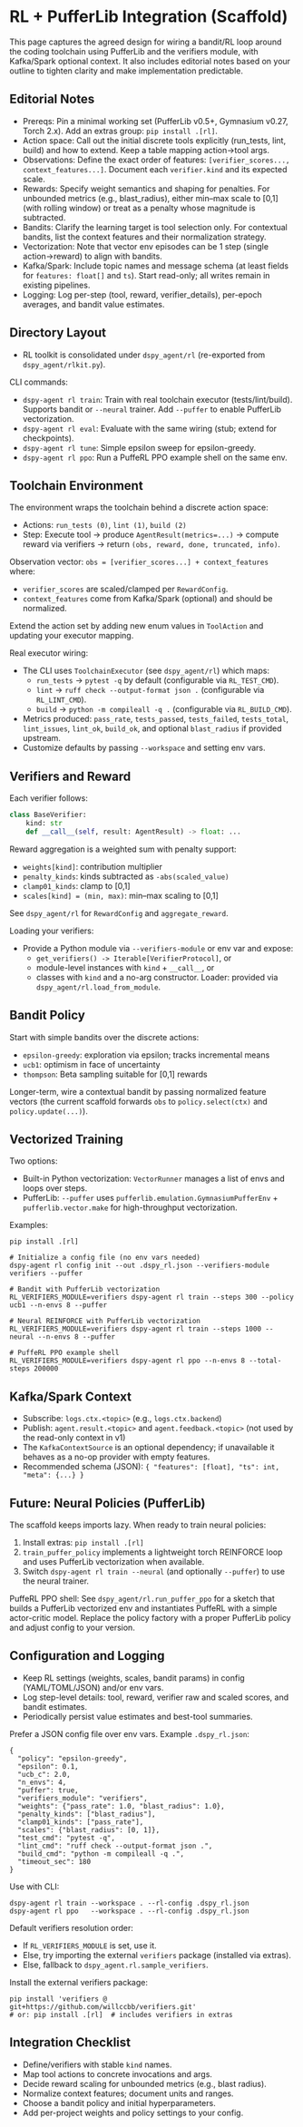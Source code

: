 # RL + PufferLib Integration (Scaffold)

This page captures the agreed design for wiring a bandit/RL loop around the coding toolchain using PufferLib and the verifiers module, with Kafka/Spark optional context. It also includes editorial notes based on your outline to tighten clarity and make implementation predictable.

## Editorial Notes

- Prereqs: Pin a minimal working set (PufferLib v0.5+, Gymnasium v0.27, Torch 2.x). Add an extras group: `pip install .[rl]`.
- Action space: Call out the initial discrete tools explicitly (run_tests, lint, build) and how to extend. Keep a table mapping action→tool args.
- Observations: Define the exact order of features: `[verifier_scores..., context_features...]`. Document each `verifier.kind` and its expected scale.
- Rewards: Specify weight semantics and shaping for penalties. For unbounded metrics (e.g., blast_radius), either min–max scale to [0,1] (with rolling window) or treat as a penalty whose magnitude is subtracted.
- Bandits: Clarify the learning target is tool selection only. For contextual bandits, list the context features and their normalization strategy.
- Vectorization: Note that vector env episodes can be 1 step (single action→reward) to align with bandits.
- Kafka/Spark: Include topic names and message schema (at least fields for `features: float[]` and `ts`). Start read-only; all writes remain in existing pipelines.
- Logging: Log per-step (tool, reward, verifier_details), per-epoch averages, and bandit value estimates.

## Directory Layout

- RL toolkit is consolidated under `dspy_agent/rl` (re-exported from `dspy_agent/rlkit.py`).

CLI commands:
- `dspy-agent rl train`: Train with real toolchain executor (tests/lint/build). Supports bandit or `--neural` trainer. Add `--puffer` to enable PufferLib vectorization.
- `dspy-agent rl eval`: Evaluate with the same wiring (stub; extend for checkpoints).
- `dspy-agent rl tune`: Simple epsilon sweep for epsilon-greedy.
- `dspy-agent rl ppo`: Run a PuffeRL PPO example shell on the same env.

## Toolchain Environment

The environment wraps the toolchain behind a discrete action space:
- Actions: `run_tests (0)`, `lint (1)`, `build (2)`
- Step: Execute tool → produce `AgentResult(metrics=...)` → compute reward via verifiers → return `(obs, reward, done, truncated, info)`.

Observation vector: `obs = [verifier_scores...] + context_features` where:
- `verifier_scores` are scaled/clamped per `RewardConfig`.
- `context_features` come from Kafka/Spark (optional) and should be normalized.

Extend the action set by adding new enum values in `ToolAction` and updating your executor mapping.

Real executor wiring:
- The CLI uses `ToolchainExecutor` (see `dspy_agent/rl`) which maps:
  - `run_tests` → `pytest -q` by default (configurable via `RL_TEST_CMD`).
  - `lint` → `ruff check --output-format json .` (configurable via `RL_LINT_CMD`).
  - `build` → `python -m compileall -q .` (configurable via `RL_BUILD_CMD`).
- Metrics produced: `pass_rate`, `tests_passed`, `tests_failed`, `tests_total`, `lint_issues`, `lint_ok`, `build_ok`, and optional `blast_radius` if provided upstream.
- Customize defaults by passing `--workspace` and setting env vars.

## Verifiers and Reward

Each verifier follows:
```python
class BaseVerifier:
    kind: str
    def __call__(self, result: AgentResult) -> float: ...
```

Reward aggregation is a weighted sum with penalty support:
- `weights[kind]`: contribution multiplier
- `penalty_kinds`: kinds subtracted as `-abs(scaled_value)`
- `clamp01_kinds`: clamp to [0,1]
- `scales[kind] = (min, max)`: min–max scaling to [0,1]

See `dspy_agent/rl` for `RewardConfig` and `aggregate_reward`.

Loading your verifiers:
- Provide a Python module via `--verifiers-module` or env var and expose:
  - `get_verifiers() -> Iterable[VerifierProtocol]`, or
  - module-level instances with `kind` + `__call__`, or
  - classes with `kind` and a no-arg constructor.
Loader: provided via `dspy_agent/rl.load_from_module`.

## Bandit Policy

Start with simple bandits over the discrete actions:
- `epsilon-greedy`: exploration via epsilon; tracks incremental means
- `ucb1`: optimism in face of uncertainty
- `thompson`: Beta sampling suitable for [0,1] rewards

Longer-term, wire a contextual bandit by passing normalized feature vectors (the current scaffold forwards `obs` to `policy.select(ctx)` and `policy.update(...)`).

## Vectorized Training

Two options:
- Built-in Python vectorization: `VectorRunner` manages a list of envs and loops over steps.
- PufferLib: `--puffer` uses `pufferlib.emulation.GymnasiumPufferEnv` + `pufferlib.vector.make` for high-throughput vectorization.

Examples:
```
pip install .[rl]

# Initialize a config file (no env vars needed)
dspy-agent rl config init --out .dspy_rl.json --verifiers-module verifiers --puffer

# Bandit with PufferLib vectorization
RL_VERIFIERS_MODULE=verifiers dspy-agent rl train --steps 300 --policy ucb1 --n-envs 8 --puffer

# Neural REINFORCE with PufferLib vectorization
RL_VERIFIERS_MODULE=verifiers dspy-agent rl train --steps 1000 --neural --n-envs 8 --puffer

# PuffeRL PPO example shell
RL_VERIFIERS_MODULE=verifiers dspy-agent rl ppo --n-envs 8 --total-steps 200000
```

## Kafka/Spark Context

- Subscribe: `logs.ctx.<topic>` (e.g., `logs.ctx.backend`)
- Publish: `agent.result.<topic>` and `agent.feedback.<topic>` (not used by the read-only context in v1)
- The `KafkaContextSource` is an optional dependency; if unavailable it behaves as a no-op provider with empty features.
- Recommended schema (JSON): `{ "features": [float], "ts": int, "meta": {...} }`

## Future: Neural Policies (PufferLib)

The scaffold keeps imports lazy. When ready to train neural policies:
1. Install extras: `pip install .[rl]`
2. `train_puffer_policy` implements a lightweight torch REINFORCE loop and uses PufferLib vectorization when available.
3. Switch `dspy-agent rl train --neural` (and optionally `--puffer`) to use the neural trainer.

PuffeRL PPO shell:
See `dspy_agent/rl.run_puffer_ppo` for a sketch that builds a PufferLib vectorized env and instantiates PuffeRL with a simple actor-critic model. Replace the policy factory with a proper PufferLib policy and adjust config to your version.

## Configuration and Logging

- Keep RL settings (weights, scales, bandit params) in config (YAML/TOML/JSON) and/or env vars.
- Log step-level details: tool, reward, verifier raw and scaled scores, and bandit estimates.
- Periodically persist value estimates and best-tool summaries.

Prefer a JSON config file over env vars. Example `.dspy_rl.json`:
```
{
  "policy": "epsilon-greedy",
  "epsilon": 0.1,
  "ucb_c": 2.0,
  "n_envs": 4,
  "puffer": true,
  "verifiers_module": "verifiers",
  "weights": {"pass_rate": 1.0, "blast_radius": 1.0},
  "penalty_kinds": ["blast_radius"],
  "clamp01_kinds": ["pass_rate"],
  "scales": {"blast_radius": [0, 1]},
  "test_cmd": "pytest -q",
  "lint_cmd": "ruff check --output-format json .",
  "build_cmd": "python -m compileall -q .",
  "timeout_sec": 180
}
```

Use with CLI:
```
dspy-agent rl train --workspace . --rl-config .dspy_rl.json
dspy-agent rl ppo   --workspace . --rl-config .dspy_rl.json
```

Default verifiers resolution order:
- If `RL_VERIFIERS_MODULE` is set, use it.
- Else, try importing the external `verifiers` package (installed via extras).
- Else, fallback to `dspy_agent.rl.sample_verifiers`.

Install the external verifiers package:
```
pip install 'verifiers @ git+https://github.com/willccbb/verifiers.git'
# or: pip install .[rl]  # includes verifiers in extras
```

## Integration Checklist

- Define/verifiers with stable `kind` names.
- Map tool actions to concrete invocations and args.
- Decide reward scaling for unbounded metrics (e.g., blast radius).
- Normalize context features; document units and ranges.
- Choose a bandit policy and initial hyperparameters.
- Add per-project weights and policy settings to your config.
